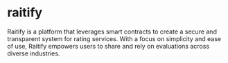 # raitify
Raitify is a platform that leverages smart contracts to create a secure and transparent system for rating services. With a focus on simplicity and ease of use, Raitify empowers users to share and rely on evaluations across diverse industries.
